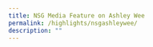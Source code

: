 ```yaml
---
title: NSG Media Feature on Ashley Wee
permalink: /highlights/nsgashleywee/
description: ""
---
```

